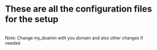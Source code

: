 # **These are all the configuration files for the setup**
<br>
Note: Change my_doamin with you domain and also other changes if needed
